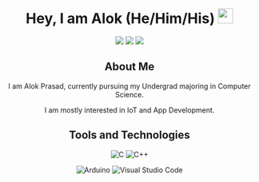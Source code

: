 <!-------------------------------------------------------Hey, I'm Aryan------------------------------>
<div align="center">
    <h1>Hey, I am Alok</a> (He/Him/His) <img src="https://media.giphy.com/media/hvRJCLFzcasrR4ia7z/giphy.gif" width="30px">
</h1>
</div>

<!----------------------------------------------------Social Media------------------------------------------->

<div align="center">

<a href="https://github.com/techyalok"><img src="https://img.shields.io/badge/GitHub-100000?style=for-the-badge&logo=github&logoColor=white"></a>
<a href="https://www.hackerrank.com/aptheengineer"><img src="https://img.shields.io/badge/-Hackerrank-2EC866?style=for-the-badge&logo=HackerRank&logoColor=white"></a>
    <a href="https://www.codechef.com/users/srmist_174"><img src="https://img.shields.io/badge/CodeChef-%23964B00.svg?style=for-the-badge&logo=CodeChef&logoColor=white"></a>

</div>

<!---------------------------------------------------------- About Me---------------------------------------------------->
<div align="center">
    <h2>About Me</h2>
    <p>I am Alok Prasad, currently pursuing my Undergrad majoring in Computer Science.</p>
    <p>I am mostly interested in IoT and App Development.</p>
</div>

<!-------------------------------------------------------Tools and Technologies----------------------------------------->

<div align="center">
    <h2>Tools and Technologies</h2>

![C](https://img.shields.io/badge/c-%2300599C.svg?style=for-the-badge&logo=c&logoColor=white)
![C++](https://img.shields.io/badge/c++-%2300599C.svg?style=for-the-badge&logo=c%2B%2B&logoColor=white)

![Arduino](https://img.shields.io/badge/-Arduino-00979D?style=for-the-badge&logo=Arduino&logoColor=white)
![Visual Studio Code](https://img.shields.io/badge/Visual%20Studio%20Code-0078d7.svg?style=for-the-badge&logo=visual-studio-code&logoColor=white)

</div>
